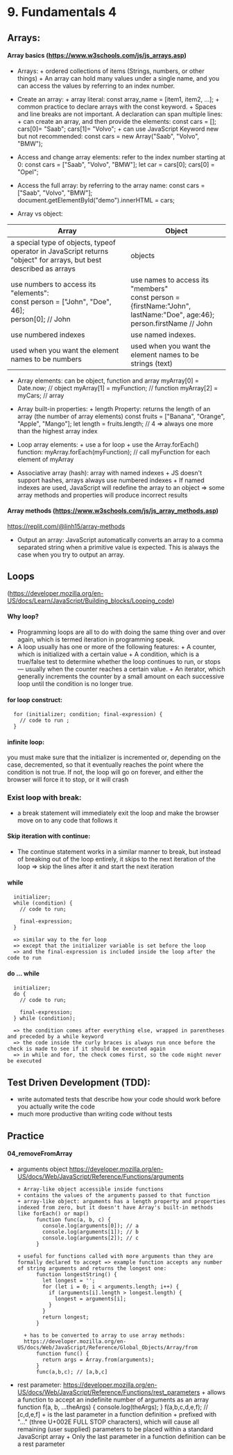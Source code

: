 # 9. Fundamentals 4

## Arrays:
#### Array basics (https://www.w3schools.com/js/js_arrays.asp)
- Arrays:
      + ordered collections of items (Strings, numbers, or other things)
      + An array can hold many values under a single name, and you can access the values by referring to an index number.

- Create an array:
      + array literal: const array_name = [item1, item2, ...];
      + common practice to declare arrays with the const keyword.
      + Spaces and line breaks are not important. A declaration can span multiple lines:
      + can create an array, and then provide the elements:
            const cars = [];
            cars[0]= "Saab";
            cars[1]= "Volvo";
      + can use JavaScript Keyword new but not recommended:
            const cars = new Array("Saab", "Volvo", "BMW");

- Access and change array elements: refer to the index number starting at 0:
      const cars = ["Saab", "Volvo", "BMW"];
      let car = cars[0];
      cars[0] = "Opel";

- Access the full array: by referring to the array name:
      const cars = ["Saab", "Volvo", "BMW"];
      document.getElementById("demo").innerHTML = cars;

- Array vs object:

| Array | Object |
|---|---|
|a special type of objects, typeof operator in JavaScript returns "object" for arrays, but best described as arrays | objects |
| use numbers to access its "elements": <br> const person = ["John", "Doe", 46]; <br> person[0]; // John | use names to access its "members" <br> const person = {firstName:"John", lastName:"Doe", age:46}; <br> person.firstName // John|
| use numbered indexes | use named indexes.|
| used when you want the element names to be numbers | used when you want the element names to be strings (text) |


- Array elements: can be object, function and array
      myArray[0] = Date.now; // object
      myArray[1] = myFunction; // function
      myArray[2] = myCars; // array


- Array built-in properties:
      + length Property: returns the length of an array (the number of array elements)
            const fruits = ["Banana", "Orange", "Apple", "Mango"];
            let length = fruits.length; // 4
        => always one more than the highest array index


- Loop array elements:
      + use a for loop
      + use the Array.forEach() function:
            myArray.forEach(myFunction); // call myFunction for each element of myArray

- Associative array (hash): array with named indexes
      + JS doesn't support hashes, arrays always use numbered indexes
      + If named indexes are used, JavaScript will redefine the array to an object => some array methods and properties will produce incorrect results

#### Array methods (https://www.w3schools.com/js/js_array_methods.asp)
https://replit.com/@linh15/array-methods

- Output an array: JavaScript automatically converts an array to a comma separated string when a primitive value is expected. This is always the case when you try to output an array.


## Loops
(https://developer.mozilla.org/en-US/docs/Learn/JavaScript/Building_blocks/Looping_code)

#### Why loop?
- Programming loops are all to do with doing the same thing over and over again, which is termed iteration in programming speak.
- A loop usually has one or more of the following features:
      + A counter, which is initialized with a certain value
      + A condition, which is a true/false test to determine whether the loop continues to run, or stops — usually when the counter reaches a certain value.
      + An iterator, which generally increments the counter by a small amount on each successive loop until the condition is no longer true.

#### for loop construct:

      for (initializer; condition; final-expression) {
        // code to run ;
      }

#### infinite loop:
you must make sure that the initializer is incremented or, depending on the case, decremented, so that it eventually reaches the point where the condition is not true. If not, the loop will go on forever, and either the browser will force it to stop, or it will crash

### Exist loop with break:
-  a break statement will immediately exit the loop and make the browser move on to any code that follows it

#### Skip iteration with continue:
- The continue statement works in a similar manner to break, but instead of breaking out of the loop entirely, it skips to the next iteration of the loop => skip the lines after it and start the next iteration

#### while

      initializer;
      while (condition) {
        // code to run;

        final-expression;
      }

      => similar way to the for loop
      => except that the initializer variable is set before the loop
      => and the final-expression is included inside the loop after the code to run

#### do ... while

      initializer;
      do {
        // code to run;

        final-expression;
      } while (condition);

      => the condition comes after everything else, wrapped in parentheses and preceded by a while keyword
      => the code inside the curly braces is always run once before the check is made to see if it should be executed again
      => in while and for, the check comes first, so the code might never be executed


## Test Driven Development (TDD):
- write automated tests that describe how your code should work before you actually write the code
- much more productive than writing code without tests


## Practice
#### 04_removeFromArray
- arguments object
https://developer.mozilla.org/en-US/docs/Web/JavaScript/Reference/Functions/arguments

      + Array-like object accessible inside functions
      + contains the values of the arguments passed to that function
      + array-like object: arguments has a length property and properties indexed from zero, but it doesn't have Array's built-in methods like forEach() or map()
            function func(a, b, c) {
              console.log(arguments[0]); // a
              console.log(arguments[1]); // b
              console.log(arguments[2]); // c
            }

      + useful for functions called with more arguments than they are formally declared to accept => example function accepts any number of string arguments and returns the longest one:
            function longestString() {
              let longest = '';
              for (let i = 0; i < arguments.length; i++) {
                if (arguments[i].length > longest.length) {
                  longest = arguments[i];
                }
              }
              return longest;
            }

        + has to be converted to array to use array methods:
        https://developer.mozilla.org/en-US/docs/Web/JavaScript/Reference/Global_Objects/Array/from
            function func() {
              return args = Array.from(arguments);
            }
            func(a,b,c); // [a,b,c]


- rest parameter:
https://developer.mozilla.org/en-US/docs/Web/JavaScript/Reference/Functions/rest_parameters
      + allows a function to accept an indefinite number of arguments as an array
            function f(a, b, ...theArgs) {
              console.log(theArgs);
             }
            f(a,b,c,d,e,f); // [c,d,e,f]
      + is the last parameter in a function definition
      + prefixed with "..." (three U+002E FULL STOP characters), which will cause all remaining (user supplied) parameters to be placed within a standard JavaScript array
      + Only the last parameter in a function definition can be a rest parameter
